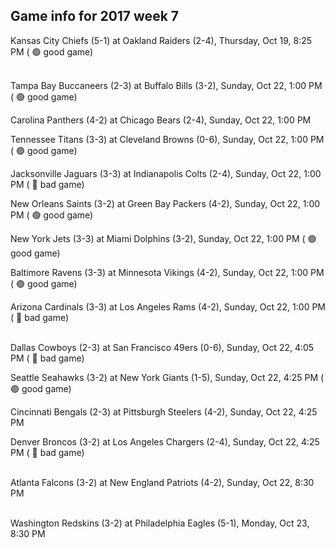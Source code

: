 ## Game info for 2017 week 7
Kansas City Chiefs (5-1) at Oakland Raiders (2-4), Thursday, Oct 19, 8:25 PM (	:green_circle: good game)

<br/>Tampa Bay Buccaneers (2-3) at Buffalo Bills (3-2), Sunday, Oct 22, 1:00 PM (	:green_circle: good game)

Carolina Panthers (4-2) at Chicago Bears (2-4), Sunday, Oct 22, 1:00 PM

Tennessee Titans (3-3) at Cleveland Browns (0-6), Sunday, Oct 22, 1:00 PM (	:green_circle: good game)

Jacksonville Jaguars (3-3) at Indianapolis Colts (2-4), Sunday, Oct 22, 1:00 PM (	:red_circle: bad game)

New Orleans Saints (3-2) at Green Bay Packers (4-2), Sunday, Oct 22, 1:00 PM (	:green_circle: good game)

New York Jets (3-3) at Miami Dolphins (3-2), Sunday, Oct 22, 1:00 PM (	:green_circle: good game)

Baltimore Ravens (3-3) at Minnesota Vikings (4-2), Sunday, Oct 22, 1:00 PM (	:green_circle: good game)

Arizona Cardinals (3-3) at Los Angeles Rams (4-2), Sunday, Oct 22, 1:00 PM (	:red_circle: bad game)

<br/>Dallas Cowboys (2-3) at San Francisco 49ers (0-6), Sunday, Oct 22, 4:05 PM (	:red_circle: bad game)

Seattle Seahawks (3-2) at New York Giants (1-5), Sunday, Oct 22, 4:25 PM (	:green_circle: good game)

Cincinnati Bengals (2-3) at Pittsburgh Steelers (4-2), Sunday, Oct 22, 4:25 PM

Denver Broncos (3-2) at Los Angeles Chargers (2-4), Sunday, Oct 22, 4:25 PM (	:red_circle: bad game)

<br/>Atlanta Falcons (3-2) at New England Patriots (4-2), Sunday, Oct 22, 8:30 PM

<br/>Washington Redskins (3-2) at Philadelphia Eagles (5-1), Monday, Oct 23, 8:30 PM

